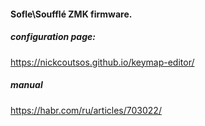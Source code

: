 #### Sofle\Soufflé ZMK firmware.
##### configuration page:
https://nickcoutsos.github.io/keymap-editor/
##### manual
https://habr.com/ru/articles/703022/
